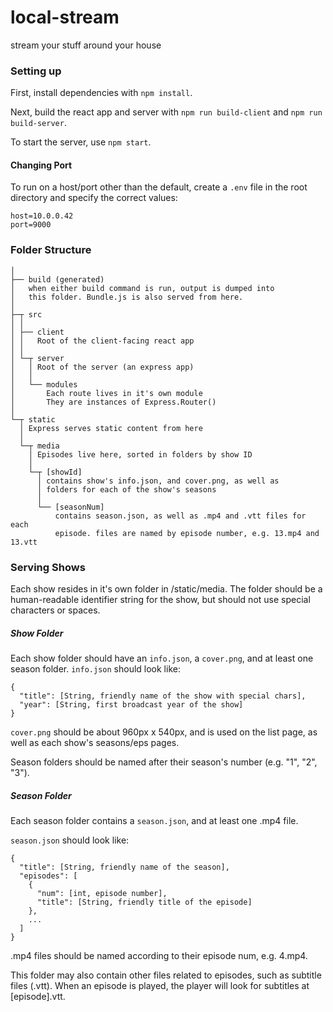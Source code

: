 # local-stream
stream your stuff around your house

### Setting up
First, install dependencies with `npm install`.

Next, build the react app and server with `npm run build-client` and `npm run build-server`.

To start the server, use `npm start`.

#### Changing Port
To run on a host/port other than the default, create a `.env` file in the root directory and specify the correct values:
```
host=10.0.0.42
port=9000
```

### Folder Structure
```
│
├── build (generated)
│   when either build command is run, output is dumped into
│   this folder. Bundle.js is also served from here.
│
├─┬ src
│ │
│ ├── client
│ │   Root of the client-facing react app
│ │
│ └─┬ server
│   │ Root of the server (an express app)
│   │
│   └── modules
│       Each route lives in it's own module
│       They are instances of Express.Router()
│       
└─┬ static
  │ Express serves static content from here
  │
  └─┬ media
    │ Episodes live here, sorted in folders by show ID
    │
    └─┬ [showId]
      │ contains show's info.json, and cover.png, as well as
      │ folders for each of the show's seasons
      │
      └── [seasonNum]
          contains season.json, as well as .mp4 and .vtt files for each
          episode. files are named by episode number, e.g. 13.mp4 and 13.vtt
```

### Serving Shows
Each show resides in it's own folder in /static/media. The folder should be a human-readable identifier string for the show, but should not use special characters or spaces.

##### Show Folder
Each show folder should have an `info.json`, a `cover.png`, and at least one season folder. `info.json` should look like:
```
{
  "title": [String, friendly name of the show with special chars],
  "year": [String, first broadcast year of the show]
}
```

`cover.png` should be about 960px x 540px, and is used on the list page, as well as each show's seasons/eps pages.

Season folders should be named after their season's number (e.g. "1", "2", "3").

##### Season Folder
Each season folder contains a `season.json`, and at least one .mp4 file.

`season.json` should look like:
```
{
  "title": [String, friendly name of the season],
  "episodes": [
    {
      "num": [int, episode number],
      "title": [String, friendly title of the episode]
    },
    ...
  ]
}
```

.mp4 files should be named according to their episode num, e.g. 4.mp4.

This folder may also contain other files related to episodes, such as subtitle files (.vtt). When an episode is played, the player will look for subtitles at [episode].vtt.